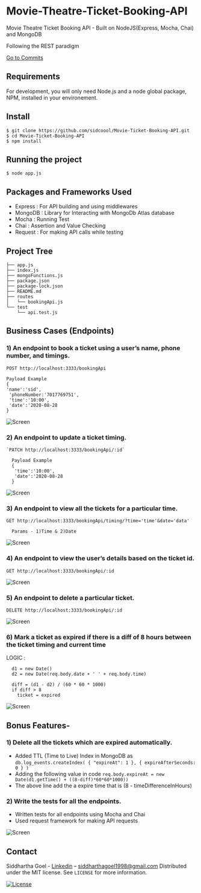 # Movie-Theatre-Ticket-Booking-API
Movie Theatre Ticket Booking API - Built on NodeJS(Express, Mocha, Chai) and MongoDB

Following the REST paradigm

[Go to Commits](https://github.com/sidcoool/Movie-Ticket-Booking-API/commits?author=sidcoool)

## Requirements

For development, you will only need Node.js and a node global package, NPM, installed in your environement.

## Install

    $ git clone https://github.com/sidcoool/Movie-Ticket-Booking-API.git
    $ cd Movie-Ticket-Booking-API
    $ npm install

## Running the project

    $ node app.js
    
## Packages and Frameworks Used
- Express : For API building and using middlewares
- MongoDB : Library for Interacting with MongoDb Atlas database
- Mocha : Running Test
- Chai : Assertion and Value Checking
- Request : For making API calls while testing

## Project Tree
```
├── app.js
├── index.js
├── mongoFunctions.js
├── package.json
├── package-lock.json
├── README.md
├── routes
│   └── bookingApi.js
└── test
    └── api.test.js
```
## Business Cases (Endpoints)

### 1) An endpoint to book a ticket using a user’s name, phone number, and timings.
   `POST http://localhost:3333/bookingApi`
   ```
   Payload Example
   {
   'name':'sid',
    'phoneNumber:'7017769751',
    'time':'10:00',
    'date':'2020-08-28
   }
   ```
![Screen](Screens/PostNewTicket.png)

### 2) An endpoint to update a ticket timing.
    `PATCH http://localhost:3333/bookingApi/:id`
 ```
   Payload Example
   {
    'time':'10:00',
    'date':'2020-08-28
   }
 ```
![Screen](Screens/UpdateTicketTiming.png)

### 3) An endpoint to view all the tickets for a particular time.
   `GET http://localhost:3333/bookingApi/timing/?time='time'&date='data'`
 ```
   Params - 1)Time & 2)Date
 ```
 ![Screen](Screens/GetTicketsByTime.png)

### 4) An endpoint to view the user’s details based on the ticket id.
   `GET http://localhost:3333/bookingApi/:id`

 ![Screen](Screens/GetById.png)
   
### 5) An endpoint to delete a particular ticket.
  `DELETE http://localhost:3333/bookingApi/:id`
  
![Screen](Screens/DeleteATicket.png)
  
### 6) Mark a ticket as expired if there is a diff of 8 hours between the ticket timing and current time
  LOGIC :
  ```
    d1 = new Date()
    d2 = new Date(req.body.date + ' ' + req.body.time)

    diff = (d1 - d2) / (60 * 60 * 1000)
    if diff > 8
      ticket = expired
 ```
![Screen](Screens/AddingOldTicket.png)

 ## Bonus Features-
 
 ### 1) Delete all the tickets which are expired automatically. 
   - Added TTL (Time to Live) Index in MongoDB as
```db.log_events.createIndex( { "expireAt": 1 }, { expireAfterSeconds: 0 } )```
   - Adding the following value in code
```req.body.expireAt = new Date(d1.getTime() + ((8-diff)*60*60*1000))```
   - The above line add the a expire time that is (8 - timeDifferenceInHours)

### 2) Write the tests for all the endpoints.
   - Written tests for all endpoints using Mocha and Chai 
   - Used request framework for making API requests
    
![Screen](Screens/RunningTests.png)
    
 ## Contact

Siddhartha Goel - [Linkedin](https://linkedin.com/in/siddhartha-goel-b2098117a) – siddharthagoel1998@gmail.com
Distributed under the MIT license. See ``LICENSE`` for more information.

[![License][license-image]][license-url]

[license-image]:https://img.shields.io/badge/license-MIT-blue.svg

[license-url]:https://raw.githubusercontent.com/clamytoe/pyTrack/master/LICENSE

  

